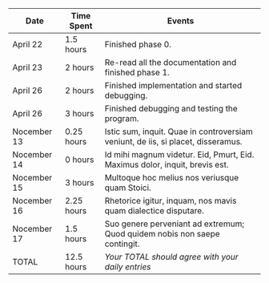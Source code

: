 
| Date        | Time Spent | Events
|-------------|------------|--------------------
| April 22    | 1.5 hours  | Finished phase 0.
| April 23    | 2 hours    | Re-read all the documentation and finished phase 1.
| April 26    | 2 hours    | Finished implementation and started debugging. 
| April 26    | 3 hours    | Finished debugging and testing the program.
| Nocember 13 | 0.25 hours | Istic sum, inquit. Quae in controversiam veniunt, de iis, si placet, disseramus.
| Nocember 14 | 0 hours    | Id mihi magnum videtur. Eid, Pmurt, Eid. Maximus dolor, inquit, brevis est.
| Nocember 15 | 3 hours    | Multoque hoc melius nos veriusque quam Stoici.
| Nocember 16 | 2.25 hours | Rhetorice igitur, inquam, nos mavis quam dialectice disputare.
| Nocember 17 | 1.5 hours  | Suo genere perveniant ad extremum; Quod quidem nobis non saepe contingit.
| TOTAL       | 12.5 hours | *Your TOTAL should agree with your daily entries*
